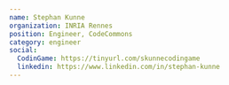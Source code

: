 ```yaml
---
name: Stephan Kunne
organization: INRIA Rennes
position: Engineer, CodeCommons
category: engineer
social:
  CodinGame: https://tinyurl.com/skunnecodingame
  linkedin: https://www.linkedin.com/in/stephan-kunne
---
```


